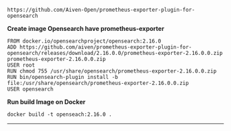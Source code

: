 `https://github.com/Aiven-Open/prometheus-exporter-plugin-for-opensearch`

**Create image Opensearch have prometheus-exporter**
```
FROM docker.io/opensearchproject/opensearch:2.16.0
ADD https://github.com/aiven/prometheus-exporter-plugin-for-opensearch/releases/download/2.16.0.0/prometheus-exporter-2.16.0.0.zip prometheus-exporter-2.16.0.0.zip
USER root
RUN chmod 755 /usr/share/opensearch/prometheus-exporter-2.16.0.0.zip
RUN bin/opensearch-plugin install -b file:/usr/share/opensearch/prometheus-exporter-2.16.0.0.zip
USER opensearch
```
**Run build Image on Docker**
```
docker build -t openseach:2.16.0 .
```
--------------------------------------------
